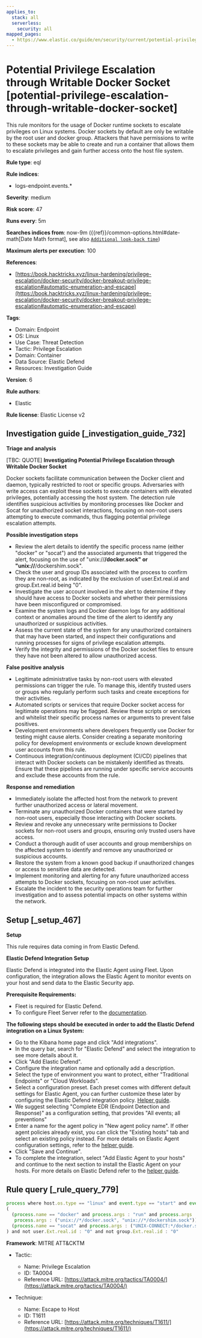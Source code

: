 ```yaml
---
applies_to:
  stack: all
  serverless:
    security: all
mapped_pages:
  - https://www.elastic.co/guide/en/security/current/potential-privilege-escalation-through-writable-docker-socket.html
---
```


# Potential Privilege Escalation through Writable Docker Socket [potential-privilege-escalation-through-writable-docker-socket]

This rule monitors for the usage of Docker runtime sockets to escalate privileges on Linux systems. Docker sockets by default are only be writable by the root user and docker group. Attackers that have permissions to write to these sockets may be able to create and run a container that allows them to escalate privileges and gain further access onto the host file system.

**Rule type**: eql

**Rule indices**:

* logs-endpoint.events.*

**Severity**: medium

**Risk score**: 47

**Runs every**: 5m

**Searches indices from**: now-9m ({{ref}}/common-options.html#date-math[Date Math format], see also [`Additional look-back time`](docs-content://solutions/security/detect-and-alert/create-detection-rule.md#rule-schedule))

**Maximum alerts per execution**: 100

**References**:

* [https://book.hacktricks.xyz/linux-hardening/privilege-escalation/docker-security/docker-breakout-privilege-escalation#automatic-enumeration-and-escape](https://book.hacktricks.xyz/linux-hardening/privilege-escalation/docker-security/docker-breakout-privilege-escalation#automatic-enumeration-and-escape)

**Tags**:

* Domain: Endpoint
* OS: Linux
* Use Case: Threat Detection
* Tactic: Privilege Escalation
* Domain: Container
* Data Source: Elastic Defend
* Resources: Investigation Guide

**Version**: 6

**Rule authors**:

* Elastic

**Rule license**: Elastic License v2

## Investigation guide [_investigation_guide_732]

**Triage and analysis**

[TBC: QUOTE]
**Investigating Potential Privilege Escalation through Writable Docker Socket**

Docker sockets facilitate communication between the Docker client and daemon, typically restricted to root or specific groups. Adversaries with write access can exploit these sockets to execute containers with elevated privileges, potentially accessing the host system. The detection rule identifies suspicious activities by monitoring processes like Docker and Socat for unauthorized socket interactions, focusing on non-root users attempting to execute commands, thus flagging potential privilege escalation attempts.

**Possible investigation steps**

* Review the alert details to identify the specific process name (either "docker" or "socat") and the associated arguments that triggered the alert, focusing on the use of "unix://**/docker.sock" or "unix://**/dockershim.sock".
* Check the user and group IDs associated with the process to confirm they are non-root, as indicated by the exclusion of user.Ext.real.id and group.Ext.real.id being "0".
* Investigate the user account involved in the alert to determine if they should have access to Docker sockets and whether their permissions have been misconfigured or compromised.
* Examine the system logs and Docker daemon logs for any additional context or anomalies around the time of the alert to identify any unauthorized or suspicious activities.
* Assess the current state of the system for any unauthorized containers that may have been started, and inspect their configurations and running processes for signs of privilege escalation attempts.
* Verify the integrity and permissions of the Docker socket files to ensure they have not been altered to allow unauthorized access.

**False positive analysis**

* Legitimate administrative tasks by non-root users with elevated permissions can trigger the rule. To manage this, identify trusted users or groups who regularly perform such tasks and create exceptions for their activities.
* Automated scripts or services that require Docker socket access for legitimate operations may be flagged. Review these scripts or services and whitelist their specific process names or arguments to prevent false positives.
* Development environments where developers frequently use Docker for testing might cause alerts. Consider creating a separate monitoring policy for development environments or exclude known development user accounts from this rule.
* Continuous integration/continuous deployment (CI/CD) pipelines that interact with Docker sockets can be mistakenly identified as threats. Ensure that these pipelines are running under specific service accounts and exclude these accounts from the rule.

**Response and remediation**

* Immediately isolate the affected host from the network to prevent further unauthorized access or lateral movement.
* Terminate any unauthorized Docker containers that were started by non-root users, especially those interacting with Docker sockets.
* Review and revoke any unnecessary write permissions to Docker sockets for non-root users and groups, ensuring only trusted users have access.
* Conduct a thorough audit of user accounts and group memberships on the affected system to identify and remove any unauthorized or suspicious accounts.
* Restore the system from a known good backup if unauthorized changes or access to sensitive data are detected.
* Implement monitoring and alerting for any future unauthorized access attempts to Docker sockets, focusing on non-root user activities.
* Escalate the incident to the security operations team for further investigation and to assess potential impacts on other systems within the network.


## Setup [_setup_467]

**Setup**

This rule requires data coming in from Elastic Defend.

**Elastic Defend Integration Setup**

Elastic Defend is integrated into the Elastic Agent using Fleet. Upon configuration, the integration allows the Elastic Agent to monitor events on your host and send data to the Elastic Security app.

**Prerequisite Requirements:**

* Fleet is required for Elastic Defend.
* To configure Fleet Server refer to the [documentation](docs-content://reference/ingestion-tools/fleet/fleet-server.md).

**The following steps should be executed in order to add the Elastic Defend integration on a Linux System:**

* Go to the Kibana home page and click "Add integrations".
* In the query bar, search for "Elastic Defend" and select the integration to see more details about it.
* Click "Add Elastic Defend".
* Configure the integration name and optionally add a description.
* Select the type of environment you want to protect, either "Traditional Endpoints" or "Cloud Workloads".
* Select a configuration preset. Each preset comes with different default settings for Elastic Agent, you can further customize these later by configuring the Elastic Defend integration policy. [Helper guide](docs-content://solutions/security/configure-elastic-defend/configure-an-integration-policy-for-elastic-defend.md).
* We suggest selecting "Complete EDR (Endpoint Detection and Response)" as a configuration setting, that provides "All events; all preventions"
* Enter a name for the agent policy in "New agent policy name". If other agent policies already exist, you can click the "Existing hosts" tab and select an existing policy instead. For more details on Elastic Agent configuration settings, refer to the [helper guide](docs-content://reference/ingestion-tools/fleet/agent-policy.md).
* Click "Save and Continue".
* To complete the integration, select "Add Elastic Agent to your hosts" and continue to the next section to install the Elastic Agent on your hosts. For more details on Elastic Defend refer to the [helper guide](docs-content://solutions/security/configure-elastic-defend/install-elastic-defend.md).


## Rule query [_rule_query_779]

```js
process where host.os.type == "linux" and event.type == "start" and event.action == "exec" and
(
  (process.name == "docker" and process.args : "run" and process.args : "-it"  and
   process.args : ("unix://*/docker.sock", "unix://*/dockershim.sock")) or
  (process.name == "socat" and process.args : ("UNIX-CONNECT:*/docker.sock", "UNIX-CONNECT:*/dockershim.sock"))
) and not user.Ext.real.id : "0" and not group.Ext.real.id : "0"
```

**Framework**: MITRE ATT&CKTM

* Tactic:

    * Name: Privilege Escalation
    * ID: TA0004
    * Reference URL: [https://attack.mitre.org/tactics/TA0004/](https://attack.mitre.org/tactics/TA0004/)

* Technique:

    * Name: Escape to Host
    * ID: T1611
    * Reference URL: [https://attack.mitre.org/techniques/T1611/](https://attack.mitre.org/techniques/T1611/)



